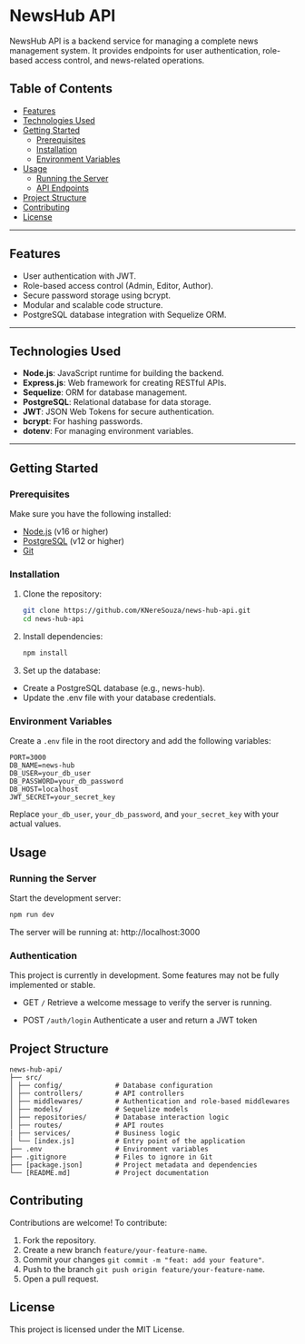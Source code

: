 # NewsHub API

NewsHub API is a backend service for managing a complete news management system. It provides endpoints for user authentication, role-based access control, and news-related operations.

## Table of Contents

- [Features](#features)
- [Technologies Used](#technologies-used)
- [Getting Started](#getting-started)
  - [Prerequisites](#prerequisites)
  - [Installation](#installation)
  - [Environment Variables](#environment-variables)
- [Usage](#usage)
  - [Running the Server](#running-the-server)
  - [API Endpoints](#api-endpoints)
- [Project Structure](#project-structure)
- [Contributing](#contributing)
- [License](#license)

---

## Features

- User authentication with JWT.
- Role-based access control (Admin, Editor, Author).
- Secure password storage using bcrypt.
- Modular and scalable code structure.
- PostgreSQL database integration with Sequelize ORM.

---

## Technologies Used

- **Node.js**: JavaScript runtime for building the backend.
- **Express.js**: Web framework for creating RESTful APIs.
- **Sequelize**: ORM for database management.
- **PostgreSQL**: Relational database for data storage.
- **JWT**: JSON Web Tokens for secure authentication.
- **bcrypt**: For hashing passwords.
- **dotenv**: For managing environment variables.

---

## Getting Started

### Prerequisites

Make sure you have the following installed:

- [Node.js](https://nodejs.org/) (v16 or higher)
- [PostgreSQL](https://www.postgresql.org/) (v12 or higher)
- [Git](https://git-scm.com/)

### Installation

1. Clone the repository:

   ```bash
   git clone https://github.com/KNereSouza/news-hub-api.git
   cd news-hub-api
   ```

2. Install dependencies:

   ```bash
   npm install
   ```

3. Set up the database:

- Create a PostgreSQL database (e.g., news-hub).
- Update the .env file with your database credentials.

### Environment Variables

Create a `.env` file in the root directory and add the following variables:

```.env
PORT=3000
DB_NAME=news-hub
DB_USER=your_db_user
DB_PASSWORD=your_db_password
DB_HOST=localhost
JWT_SECRET=your_secret_key
```

Replace `your_db_user`, `your_db_password`, and `your_secret_key` with your actual values.

## Usage

### Running the Server

Start the development server:

```bash
npm run dev
```

The server will be running at: http://localhost:3000

### Authentication

This project is currently in development. Some features may not be fully implemented or stable.

- GET `/`
  Retrieve a welcome message to verify the server is running.

- POST `/auth/login`
  Authenticate a user and return a JWT token

## Project Structure

```
news-hub-api/
├── src/
│ ├── config/             # Database configuration
│ ├── controllers/        # API controllers
│ ├── middlewares/        # Authentication and role-based middlewares
│ ├── models/             # Sequelize models
│ ├── repositories/       # Database interaction logic
│ ├── routes/             # API routes
| ├── services/           # Business logic
│ └── [index.js]          # Entry point of the application
├── .env                  # Environment variables
├── .gitignore            # Files to ignore in Git
├── [package.json]        # Project metadata and dependencies
└── [README.md]           # Project documentation
```

## Contributing

Contributions are welcome! To contribute:

1. Fork the repository.
2. Create a new branch `feature/your-feature-name`.
3. Commit your changes `git commit -m "feat: add your feature"`.
4. Push to the branch `git push origin feature/your-feature-name`.
5. Open a pull request.

## License

This project is licensed under the MIT License.
